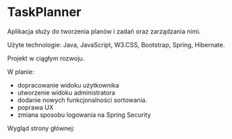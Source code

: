 # TaskPlanner

Aplikacja służy do tworzenia planów i zadań oraz zarządzania nimi.

Użyte technologie:
Java, JavaScript, W3.CSS, Bootstrap, Spring, Hibernate.

Projekt w ciągłym rozwoju.

W planie:
- dopracowanie widoku użytkownika
- utworzenie widoku administratora
- dodanie nowych funkcjonalności sortowania.
- poprawa UX
- zmiana sposobu logowania na Spring Security


Wygląd strony głównej:




